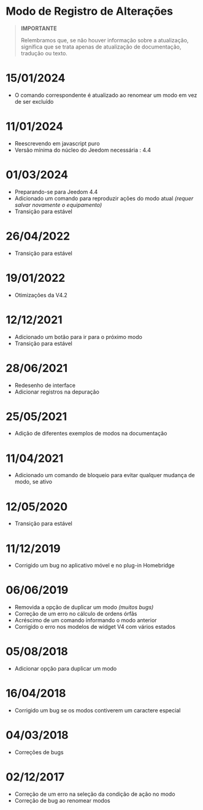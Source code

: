 # Modo de Registro de Alterações

>**IMPORTANTE**
>
>Relembramos que, se não houver informação sobre a atualização, significa que se trata apenas de atualização de documentação, tradução ou texto.

# 15/01/2024

- O comando correspondente é atualizado ao renomear um modo em vez de ser excluído

# 11/01/2024

- Reescrevendo em javascript puro
- Versão mínima do núcleo do Jeedom necessária : 4.4

# 01/03/2024

- Preparando-se para Jeedom 4.4
- Adicionado um comando para reproduzir ações do modo atual *(requer salvar novamente o equipamento)*
- Transição para estável

# 26/04/2022

- Transição para estável

# 19/01/2022

- Otimizações da V4.2

# 12/12/2021

- Adicionado um botão para ir para o próximo modo
- Transição para estável

# 28/06/2021

- Redesenho de interface
- Adicionar registros na depuração

# 25/05/2021

- Adição de diferentes exemplos de modos na documentação

# 11/04/2021

- Adicionado um comando de bloqueio para evitar qualquer mudança de modo, se ativo

# 12/05/2020

- Transição para estável

# 11/12/2019

- Corrigido um bug no aplicativo móvel e no plug-in Homebridge

# 06/06/2019

- Removida a opção de duplicar um modo *(muitos bugs)*
- Correção de um erro no cálculo de ordens órfãs
- Acréscimo de um comando informando o modo anterior
- Corrigido o erro nos modelos de widget V4 com vários estados

# 05/08/2018

- Adicionar opção para duplicar um modo

# 16/04/2018

- Corrigido um bug se os modos contiverem um caractere especial

# 04/03/2018

- Correções de bugs

# 02/12/2017

- Correção de um erro na seleção da condição de ação no modo
- Correção de bug ao renomear modos
